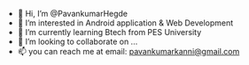 - 👋 Hi, I’m @PavankumarHegde
- 👀 I’m interested in Android application & Web Development
- 🌱 I’m currently learning Btech from PES University
- 💞️ I’m looking to collaborate on ...
- 📫 you can reach me at email:  pavankumarkanni@gmail.com

<!---
PavankumarHegde/PavankumarHegde is a ✨ special ✨ repository because its `README.md` (this file) appears on your GitHub profile.
You can click the Preview link to take a look at your changes.
--->
